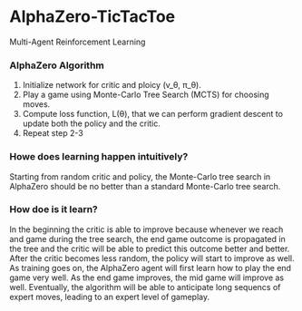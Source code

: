 # AlphaZero-TicTacToe
Multi-Agent Reinforcement Learning

### AlphaZero Algorithm
1. Initialize network for critic and ploicy (v_θ, π_θ).
2. Play a game using Monte-Carlo Tree Search (MCTS) for choosing moves.
3. Compute loss function, L(θ), that we can perform gradient descent to update both the policy and the critic.
4. Repeat step 2-3


### Howe does learning happen intuitively?
Starting from random critic and policy, the Monte-Carlo tree search in AlphaZero should be no better than a standard Monte-Carlo tree search.

### How doe is it learn?
In the beginning the critic is able to improve because whenever we reach and game during the tree search, the end game outcome is propagated in the tree and the critic will be able to predict this outcome better and better. After the critic becomes less random, the policy will start to improve as well. As training goes on, the AlphaZero agent will first learn how to play the end game very well. As the end game improves, the mid game will improve as well. Eventually, the algorithm will be able to anticipate long sequencs of expert moves, leading to an expert level of gameplay.
